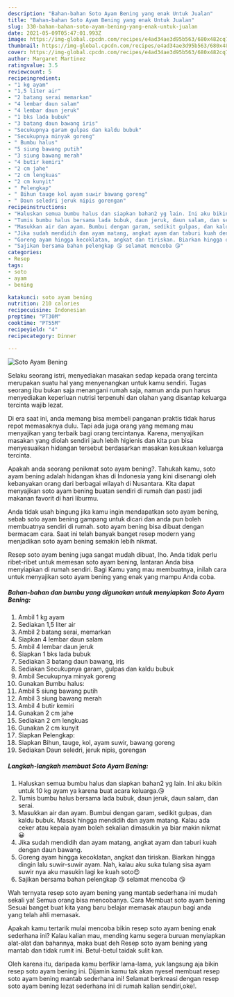 ```yaml
---
description: "Bahan-bahan Soto Ayam Bening yang enak Untuk Jualan"
title: "Bahan-bahan Soto Ayam Bening yang enak Untuk Jualan"
slug: 330-bahan-bahan-soto-ayam-bening-yang-enak-untuk-jualan
date: 2021-05-09T05:47:01.993Z
image: https://img-global.cpcdn.com/recipes/e4ad34ae3d95b563/680x482cq70/soto-ayam-bening-foto-resep-utama.jpg
thumbnail: https://img-global.cpcdn.com/recipes/e4ad34ae3d95b563/680x482cq70/soto-ayam-bening-foto-resep-utama.jpg
cover: https://img-global.cpcdn.com/recipes/e4ad34ae3d95b563/680x482cq70/soto-ayam-bening-foto-resep-utama.jpg
author: Margaret Martinez
ratingvalue: 3.5
reviewcount: 5
recipeingredient:
- "1 kg ayam"
- "1,5 liter air"
- "2 batang serai memarkan"
- "4 lembar daun salam"
- "4 lembar daun jeruk"
- "1 bks lada bubuk"
- "3 batang daun bawang iris"
- "Secukupnya garam gulpas dan kaldu bubuk"
- "Secukupnya minyak goreng"
- " Bumbu halus"
- "5 siung bawang putih"
- "3 siung bawang merah"
- "4 butir kemiri"
- "2 cm jahe"
- "2 cm lengkuas"
- "2 cm kunyit"
- " Pelengkap"
- " Bihun tauge kol ayam suwir bawang goreng"
- " Daun seledri jeruk nipis gorengan"
recipeinstructions:
- "Haluskan semua bumbu halus dan siapkan bahan2 yg lain. Ini aku bikin untuk 10 kg ayam ya karena buat acara keluarga.😘"
- "Tumis bumbu halus bersama lada bubuk, daun jeruk, daun salam, dan serai."
- "Masukkan air dan ayam. Bumbui dengan garam, sedikit gulpas, dan kaldu bubuk. Masak hingga mendidih dan ayam matang. Kalau ada ceker atau kepala ayam boleh sekalian dimasukin ya biar makin nikmat😀"
- "Jika sudah mendidih dan ayam matang, angkat ayam dan taburi kuah dengan daun bawang."
- "Goreng ayam hingga kecoklatan, angkat dan tiriskan. Biarkan hingga dingin lalu suwir-suwir ayam. Nah, kalau aku suka tulang sisa ayam suwir nya aku masukin lagi ke kuah soto😍"
- "Sajikan bersama bahan pelengkap 😘 selamat mencoba 😘"
categories:
- Resep
tags:
- soto
- ayam
- bening

katakunci: soto ayam bening 
nutrition: 210 calories
recipecuisine: Indonesian
preptime: "PT30M"
cooktime: "PT55M"
recipeyield: "4"
recipecategory: Dinner

---
```



![Soto Ayam Bening](https://img-global.cpcdn.com/recipes/e4ad34ae3d95b563/680x482cq70/soto-ayam-bening-foto-resep-utama.jpg)

Selaku seorang istri, menyediakan masakan sedap kepada orang tercinta merupakan suatu hal yang menyenangkan untuk kamu sendiri. Tugas seorang ibu bukan saja menangani rumah saja, namun anda pun harus menyediakan keperluan nutrisi terpenuhi dan olahan yang disantap keluarga tercinta wajib lezat.

Di era  saat ini, anda memang bisa membeli panganan praktis tidak harus repot memasaknya dulu. Tapi ada juga orang yang memang mau menyajikan yang terbaik bagi orang tercintanya. Karena, menyajikan masakan yang diolah sendiri jauh lebih higienis dan kita pun bisa menyesuaikan hidangan tersebut berdasarkan masakan kesukaan keluarga tercinta. 



Apakah anda seorang penikmat soto ayam bening?. Tahukah kamu, soto ayam bening adalah hidangan khas di Indonesia yang kini disenangi oleh kebanyakan orang dari berbagai wilayah di Nusantara. Kita dapat menyajikan soto ayam bening buatan sendiri di rumah dan pasti jadi makanan favorit di hari liburmu.

Anda tidak usah bingung jika kamu ingin mendapatkan soto ayam bening, sebab soto ayam bening gampang untuk dicari dan anda pun boleh membuatnya sendiri di rumah. soto ayam bening bisa dibuat dengan bermacam cara. Saat ini telah banyak banget resep modern yang menjadikan soto ayam bening semakin lebih nikmat.

Resep soto ayam bening juga sangat mudah dibuat, lho. Anda tidak perlu ribet-ribet untuk memesan soto ayam bening, lantaran Anda bisa menyiapkan di rumah sendiri. Bagi Kamu yang mau membuatnya, inilah cara untuk menyajikan soto ayam bening yang enak yang mampu Anda coba.

<!--inarticleads1-->

##### Bahan-bahan dan bumbu yang digunakan untuk menyiapkan Soto Ayam Bening:

1. Ambil 1 kg ayam
1. Sediakan 1,5 liter air
1. Ambil 2 batang serai, memarkan
1. Siapkan 4 lembar daun salam
1. Ambil 4 lembar daun jeruk
1. Siapkan 1 bks lada bubuk
1. Sediakan 3 batang daun bawang, iris
1. Sediakan Secukupnya garam, gulpas dan kaldu bubuk
1. Ambil Secukupnya minyak goreng
1. Gunakan  Bumbu halus:
1. Ambil 5 siung bawang putih
1. Ambil 3 siung bawang merah
1. Ambil 4 butir kemiri
1. Gunakan 2 cm jahe
1. Sediakan 2 cm lengkuas
1. Gunakan 2 cm kunyit
1. Siapkan  Pelengkap:
1. Siapkan  Bihun, tauge, kol, ayam suwir, bawang goreng
1. Sediakan  Daun seledri, jeruk nipis, gorengan




<!--inarticleads2-->

##### Langkah-langkah membuat Soto Ayam Bening:

1. Haluskan semua bumbu halus dan siapkan bahan2 yg lain. Ini aku bikin untuk 10 kg ayam ya karena buat acara keluarga.😘
1. Tumis bumbu halus bersama lada bubuk, daun jeruk, daun salam, dan serai.
1. Masukkan air dan ayam. Bumbui dengan garam, sedikit gulpas, dan kaldu bubuk. Masak hingga mendidih dan ayam matang. Kalau ada ceker atau kepala ayam boleh sekalian dimasukin ya biar makin nikmat😀
1. Jika sudah mendidih dan ayam matang, angkat ayam dan taburi kuah dengan daun bawang.
1. Goreng ayam hingga kecoklatan, angkat dan tiriskan. Biarkan hingga dingin lalu suwir-suwir ayam. Nah, kalau aku suka tulang sisa ayam suwir nya aku masukin lagi ke kuah soto😍
1. Sajikan bersama bahan pelengkap 😘 selamat mencoba 😘




Wah ternyata resep soto ayam bening yang mantab sederhana ini mudah sekali ya! Semua orang bisa mencobanya. Cara Membuat soto ayam bening Sesuai banget buat kita yang baru belajar memasak ataupun bagi anda yang telah ahli memasak.

Apakah kamu tertarik mulai mencoba bikin resep soto ayam bening enak sederhana ini? Kalau kalian mau, mending kamu segera buruan menyiapkan alat-alat dan bahannya, maka buat deh Resep soto ayam bening yang mantab dan tidak rumit ini. Betul-betul taidak sulit kan. 

Oleh karena itu, daripada kamu berfikir lama-lama, yuk langsung aja bikin resep soto ayam bening ini. Dijamin kamu tak akan nyesel membuat resep soto ayam bening mantab sederhana ini! Selamat berkreasi dengan resep soto ayam bening lezat sederhana ini di rumah kalian sendiri,oke!.


